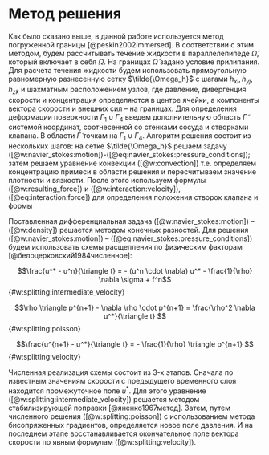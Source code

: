 # Метод решения

Как было сказано выше, в данной работе используется метод погруженной границы
[@peskin2002immersed]. В соответствии с этим методом, будем рассчитывать
течение жидкости в параллелепипеде $\tilde{\Omega}$, который включает в себя
$\Omega$. На границах $\tilde{\Omega}$ задано условие прилипания. Для расчета
течения жидкости будем использовать прямоугольную равномерную разнесенную сетку
$\tilde{\Omega_h}$ с шагами $h_{xi}, h_{yj}, h_{zk}$ и шахматным расположением
узлов, где давление, дивергенция скорости и концентрация определяются в центре
ячейки, а компоненты вектора скорости  и внешних сил – на границах. Для
определения деформации поверхности $\Gamma_1 \cup \Gamma_4$ введем
дополнительную область $\tilde{\Gamma}$ системой координат, соотнесенной со
стенками сосуда и створками клапана. В области $\tilde{\Gamma}$ точкам на
$\Gamma_1 \cup \Gamma_4$. Алгоритм решения состоит из нескольких шагов: на
сетке $\tilde{\Omega_h}$  решаем задачу
([@w:navier_stokes:motion])-([@eq:navier_stokes:pressure_conditions]); затем
решаем уравнение конвекции ([@w:convection]) т.е. определяем концентрацию
примеси в области решения и пересчитываем значение плотности и вязкости. После
этого используем формулы ([@w:resulting_force])  и
([@w:interaction:velocity]), ([@eq:interaction:force]) для определения
положения створок клапана и формы

Поставленная дифференциальная задача ([@w:navier_stokes:motion]) –
([@w:density]) решается методом конечных разностей. Для решения
([@w:navier_stokes:motion]) – ([@eq:navier_stokes:pressure_conditions]) будем
использовать схемы расщепления по физическим факторам
[@белоцерковский1984численное]:

$$\frac{u^* - u^n}{\triangle t} = - (u^n \cdot \nabla) u^* - \frac{1}{\rho} \nabla \sigma + f^n$$ {#w:splitting:intermediate_velocity}

$$\rho \triangle p^{n+1} - \nabla \rho \cdot p^{n+1} = \frac{\rho^2 \nabla u^*}{\triangle t} $$ {#w:splitting:poisson}

$$\frac{u^{n+1} - u^*}{\triangle t} = - \frac{1}{\rho} \triangle p^{n+1} $$ {#w:splitting:velocity}

Численная реализация схемы состоит из 3-х этапов. Сначала по известным
значениям скорости с предыдущего временного слоя находится промежуточное поле
$u^*$. Для этого уравнение ([@w:splitting:intermediate_velocity]) решается
методом стабилизирующей поправки [@яненко1967метод]. Затем, путем численного
решения ([@w:splitting:poisson]) с использованием метода бисопряженных
градиентов, определяется новое поле давления. И на последнем этапе
восстанавливается окончательное поле вектора скорости по явным формулам
([@w:splitting:velocity]).
